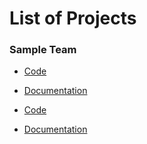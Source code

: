 # List of Projects

### Sample Team

- [Code](TEAM_NAME)
- [Documentation](https://url_to_documentation.com)

- [Code](Quantum_Geese)
- [Documentation]([https://url_to_documentation.com](https://github.com/kaylees22/2023_CovalentxIBM.git))

